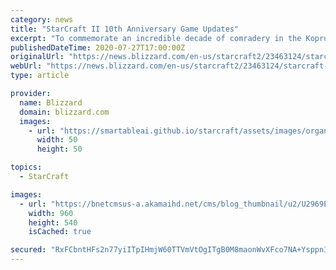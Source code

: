 ```yaml
---
category: news
title: "StarCraft II 10th Anniversary Game Updates"
excerpt: "To commemorate an incredible decade of comradery in the Koprulu Sector, we’re introducing some player-requested features to the game, along with a few extras we hope you’ll enjoy."
publishedDateTime: 2020-07-27T17:00:00Z
originalUrl: "https://news.blizzard.com/en-us/starcraft2/23463124/starcraft-ii-10th-anniversary-game-updates"
webUrl: "https://news.blizzard.com/en-us/starcraft2/23463124/starcraft-ii-10th-anniversary-game-updates"
type: article

provider:
  name: Blizzard
  domain: blizzard.com
  images:
    - url: "https://smartableai.github.io/starcraft/assets/images/organizations/blizzard.com-50x50.jpg"
      width: 50
      height: 50

topics:
  - StarCraft

images:
  - url: "https://bnetcmsus-a.akamaihd.net/cms/blog_thumbnail/u2/U2969EQZFVS71595462463024.jpg"
    width: 960
    height: 540
    isCached: true

secured: "RxFCbntHFs2n77yiITpIHmjW60TTVmVtOgITgB0M8maonWvXFco7NA+YsppnIF/Tw7Boy3kBPhWKOLOpU7OUPXV2mFw/E6VcPJ3Oic37fK1PaSPELg+KaSVgViQkQZQ0y2lPj14g4q0LuaTxlMMYRiSSlMqq7/OcRinOUUWyqCQRClnR6sRSFIzUQCzHnRLH3FT2qB3RhEoFthPxSU0B1a21fF8nbZjr1fN2seNFLsj/yOQefIw7scoqfCUsaEKHL+R/e6//Ckc+ZDIc0rfungmahevj/3cIG2bju2w8gOmuEiyN8vSkBhnWT2+JjxCCdsdjEMNisdcKVQjvj7T31KLvqtdbJFNYMCaBxNlxxYQ=;xUPV5XzrkFhTYGfzo8vgZw=="
---
```


